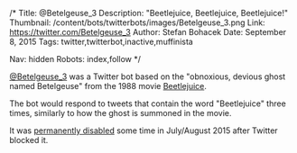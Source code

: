 /*
Title: @Betelgeuse_3
Description: "Beetlejuice, Beetlejuice, Beetlejuice!"
Thumbnail: /content/bots/twitterbots/images/Betelgeuse_3.png
Link: https://twitter.com/Betelgeuse_3
Author: Stefan Bohacek
Date: September 8, 2015
Tags: twitter,twitterbot,inactive,muffinista

Nav: hidden
Robots: index,follow
*/

[@Betelgeuse_3](https://twitter.com/Betelgeuse_3) was a Twitter bot based on the "obnoxious, devious ghost named Betelgeuse" from the 1988 movie [Beetlejuice](https://en.wikipedia.org/wiki/Beetlejuice).

The bot would respond to tweets that contain the word "Beetlejuice" three times, similarly to how the ghost is summoned in the movie.

It was [permanently disabled](https://twitter.com/muffinista/status/641039127387967488) some time in July/August 2015 after Twitter blocked it. 